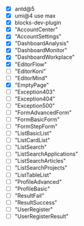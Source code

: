 - [x] antd@5
- [x] umi@4 use max
- [x] blocks-dev-plugin
- [x] "AccountCenter"
- [x] "AccountSettings"
- [x] "DashboardAnalysis"
- [x] "DashboardMonitor"
- [x] "DashboardWorkplace"
- [x] "EditorFlow"
- [ ] "EditorKoni"
- [ ] "EditorMind"
- [x] "EmptyPage"
- [ ] "Exception403"
- [ ] "Exception404"
- [ ] "Exception500"
- [ ] "FormAdvancedForm"
- [ ] "FormBasicForm"
- [ ] "FormStepForm"
- [ ] "ListBasicList"
- [ ] "ListCardList"
- [ ] "ListSearch"
- [ ] "ListSearchApplications"
- [ ] "ListSearchArticles"
- [ ] "ListSearchProjects"
- [ ] "ListTableList"
- [ ] "ProfileAdvanced"
- [ ] "ProfileBasic"
- [ ] "ResultFail"
- [ ] "ResultSuccess"
- [ ] "UserRegister"
- [ ] "UserRegisterResult"
